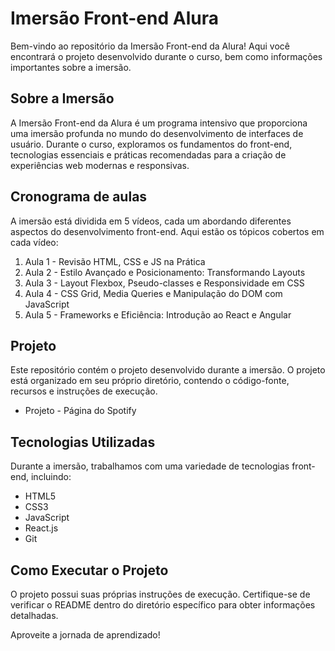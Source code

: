 # Imersão Front-end Alura

Bem-vindo ao repositório da Imersão Front-end da Alura! Aqui você encontrará o projeto desenvolvido durante o curso, bem como informações importantes sobre a imersão.

## Sobre a Imersão

A Imersão Front-end da Alura é um programa intensivo que proporciona uma imersão profunda no mundo do desenvolvimento de interfaces de usuário. Durante o curso, exploramos os fundamentos do front-end, tecnologias essenciais e práticas recomendadas para a criação de experiências web modernas e responsivas.

## Cronograma de aulas

A imersão está dividida em 5 vídeos, cada um abordando diferentes aspectos do desenvolvimento front-end. Aqui estão os tópicos cobertos em cada vídeo:

1. Aula 1 - Revisão HTML, CSS e JS na Prática
2. Aula 2 - Estilo Avançado e Posicionamento: Transformando Layouts
3. Aula 3 - Layout Flexbox, Pseudo-classes e Responsividade em CSS
4. Aula 4 - CSS Grid, Media Queries e Manipulação do DOM com JavaScript
5. Aula 5 - Frameworks e Eficiência: Introdução ao React e Angular

## Projeto

Este repositório contém o projeto desenvolvido durante a imersão. O projeto está organizado em seu próprio diretório, contendo o código-fonte, recursos e instruções de execução.

- Projeto - Página do Spotify

## Tecnologias Utilizadas

Durante a imersão, trabalhamos com uma variedade de tecnologias front-end, incluindo:

- HTML5
- CSS3
- JavaScript
- React.js
- Git

## Como Executar o Projeto

O projeto possui suas próprias instruções de execução. Certifique-se de verificar o README dentro do diretório específico para obter informações detalhadas.


Aproveite a jornada de aprendizado!
